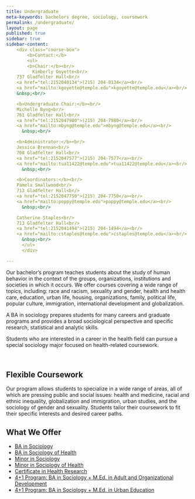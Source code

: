 ```yaml
---
title: Undergraduate
meta-keywords: bachelors degree, sociology, coursework
permalink: /undergraduate/
layout: page
published: true
sidebar: true
sidebar-content: 
    <div class="course-box">
        <b>Contact:</b>
        <ul>
        <b>Chair:</b><br/>
          Kimberly Goyette<br/>
    737 Gladfelter Hall<br/>
    <a href="tel:2152040134">(215) 204-0134</a><br/>
    <a href="mailto:kgoyette@temple.edu">kgoyette@temple.edu</a><br/>
    &nbsp;<br/> 

    <b>Undergraduate Chair:</b><br/>
    Michelle Byng<br/>
    761 Gladfelter Hall<br/>
    <a href="tel:2152047980">(215) 204-7980</a><br/>
    <a href="mailto:mbyng@temple.edu">mbyng@temple.edu</a><br/>
      &nbsp;<br/>

    <b>Administrator:</b><br/>
    Jessica Brennan<br/>
    708 Gladfelter Hall<br/>
    <a href="tel:2152047577">(215) 204-7577</a><br/>
    <a href="mailto:tua11422@temple.edu">tua11422@temple.edu</a><br/>
      &nbsp;<br/>

    <b>Coordinators:</b><br/>
    Pamela Smallwood<br/>
    713 Gladfelter Hall<br/>
    <a href="tel:2152047750">(215) 204-7750</a><br/>
    <a href="mailto:poppy@temple.edu">poppy@temple.edu</a><br/>
      &nbsp;<br/>

    Catherine Staples<br/>
    713 Gladfelter Hall<br/>
    <a href="tel:2152041494">(215) 204-1494</a><br/>
    <a href="mailto:cstaples@temple.edu">cstaples@temple.edu</a><br/>
      &nbsp;<br/>
      </ul>
      </div>

---
```

Our bachelor’s program teaches students about the study of human behavior in the context of the groups, organizations, institutions and societies in which it occurs. We offer courses covering a wide range of topics, including: race and racism, sexuality and gender, health and health care, education, urban life, housing, organizations, family, political life, popular culture, immigration, international development and globalization.

A BA in sociology prepares students for many careers and graduate programs and provides a broad sociological perspective and specific research, statistical and analytic skills.

Students who are interested in a career in the health field can pursue a special sociology major focused on health-related coursework.
<div class="col m12 l4"><br>
</div>

## Flexible Coursework

Our program allows students to specialize in a wide range of areas, all of which are pressing public and social issues: health and medicine, racial and ethnic inequality, globalization and immigration, urban studies, and the  sociology of gender and sexuality. Students tailor their coursework to fit their specific interests and desired career paths.

## What We Offer

 - [BA in Sociology](http://bulletin.temple.edu/undergraduate/liberal-arts/sociology/ba-sociology/)
 - [BA in Sociology of Health](http://bulletin.temple.edu/undergraduate/liberal-arts/sociology/ba-sociology-health-track/)
 - [Minor in Sociology](http://bulletin.temple.edu/undergraduate/liberal-arts/sociology/minor-sociology/)
 - [Minor in Sociology of Health](http://bulletin.temple.edu/undergraduate/liberal-arts/sociology/minor-sociology-health/)
 - [Certificate in Health Research](http://bulletin.temple.edu/undergraduate/liberal-arts/sociology/certificate-health-research/)
 - [4+1 Program: BA in Sociology + M.Ed. in Adult and Organizational Development](http://education.temple.edu/aod/sociology-ba-adult-organizational-development-med)
 - [4+1 Program: BA in Sociology + M.Ed. in Urban Education](http://education.temple.edu/urbaned/accelerated-program-dual-degree-41-sociology-ba-and-urban-education-med)

